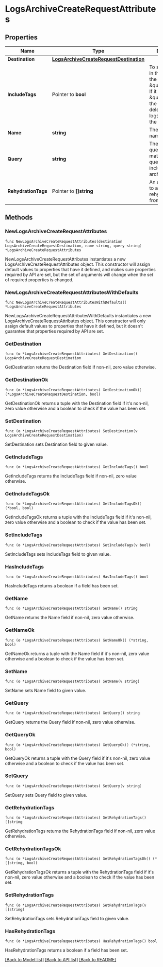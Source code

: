 # LogsArchiveCreateRequestAttributes

## Properties

Name | Type | Description | Notes
---- | ---- | ----------- | ------
**Destination** | [**LogsArchiveCreateRequestDestination**](LogsArchiveCreateRequestDestination.md) |  | 
**IncludeTags** | Pointer to **bool** | To store the tags in the archive, set the value \&quot;true\&quot;. If it is set to \&quot;false\&quot;, the tags will be deleted when the logs are sent to the archive. | [optional] [default to false]
**Name** | **string** | The archive name. | 
**Query** | **string** | The archive query/filter. Logs matching this query are included in the archive. | 
**RehydrationTags** | Pointer to **[]string** | An array of tags to add to rehydrated logs from an archive. | [optional] 

## Methods

### NewLogsArchiveCreateRequestAttributes

`func NewLogsArchiveCreateRequestAttributes(destination LogsArchiveCreateRequestDestination, name string, query string) *LogsArchiveCreateRequestAttributes`

NewLogsArchiveCreateRequestAttributes instantiates a new LogsArchiveCreateRequestAttributes object.
This constructor will assign default values to properties that have it defined,
and makes sure properties required by API are set, but the set of arguments
will change when the set of required properties is changed.

### NewLogsArchiveCreateRequestAttributesWithDefaults

`func NewLogsArchiveCreateRequestAttributesWithDefaults() *LogsArchiveCreateRequestAttributes`

NewLogsArchiveCreateRequestAttributesWithDefaults instantiates a new LogsArchiveCreateRequestAttributes object.
This constructor will only assign default values to properties that have it defined,
but it doesn't guarantee that properties required by API are set.

### GetDestination

`func (o *LogsArchiveCreateRequestAttributes) GetDestination() LogsArchiveCreateRequestDestination`

GetDestination returns the Destination field if non-nil, zero value otherwise.

### GetDestinationOk

`func (o *LogsArchiveCreateRequestAttributes) GetDestinationOk() (*LogsArchiveCreateRequestDestination, bool)`

GetDestinationOk returns a tuple with the Destination field if it's non-nil, zero value otherwise
and a boolean to check if the value has been set.

### SetDestination

`func (o *LogsArchiveCreateRequestAttributes) SetDestination(v LogsArchiveCreateRequestDestination)`

SetDestination sets Destination field to given value.


### GetIncludeTags

`func (o *LogsArchiveCreateRequestAttributes) GetIncludeTags() bool`

GetIncludeTags returns the IncludeTags field if non-nil, zero value otherwise.

### GetIncludeTagsOk

`func (o *LogsArchiveCreateRequestAttributes) GetIncludeTagsOk() (*bool, bool)`

GetIncludeTagsOk returns a tuple with the IncludeTags field if it's non-nil, zero value otherwise
and a boolean to check if the value has been set.

### SetIncludeTags

`func (o *LogsArchiveCreateRequestAttributes) SetIncludeTags(v bool)`

SetIncludeTags sets IncludeTags field to given value.

### HasIncludeTags

`func (o *LogsArchiveCreateRequestAttributes) HasIncludeTags() bool`

HasIncludeTags returns a boolean if a field has been set.

### GetName

`func (o *LogsArchiveCreateRequestAttributes) GetName() string`

GetName returns the Name field if non-nil, zero value otherwise.

### GetNameOk

`func (o *LogsArchiveCreateRequestAttributes) GetNameOk() (*string, bool)`

GetNameOk returns a tuple with the Name field if it's non-nil, zero value otherwise
and a boolean to check if the value has been set.

### SetName

`func (o *LogsArchiveCreateRequestAttributes) SetName(v string)`

SetName sets Name field to given value.


### GetQuery

`func (o *LogsArchiveCreateRequestAttributes) GetQuery() string`

GetQuery returns the Query field if non-nil, zero value otherwise.

### GetQueryOk

`func (o *LogsArchiveCreateRequestAttributes) GetQueryOk() (*string, bool)`

GetQueryOk returns a tuple with the Query field if it's non-nil, zero value otherwise
and a boolean to check if the value has been set.

### SetQuery

`func (o *LogsArchiveCreateRequestAttributes) SetQuery(v string)`

SetQuery sets Query field to given value.


### GetRehydrationTags

`func (o *LogsArchiveCreateRequestAttributes) GetRehydrationTags() []string`

GetRehydrationTags returns the RehydrationTags field if non-nil, zero value otherwise.

### GetRehydrationTagsOk

`func (o *LogsArchiveCreateRequestAttributes) GetRehydrationTagsOk() (*[]string, bool)`

GetRehydrationTagsOk returns a tuple with the RehydrationTags field if it's non-nil, zero value otherwise
and a boolean to check if the value has been set.

### SetRehydrationTags

`func (o *LogsArchiveCreateRequestAttributes) SetRehydrationTags(v []string)`

SetRehydrationTags sets RehydrationTags field to given value.

### HasRehydrationTags

`func (o *LogsArchiveCreateRequestAttributes) HasRehydrationTags() bool`

HasRehydrationTags returns a boolean if a field has been set.


[[Back to Model list]](../README.md#documentation-for-models) [[Back to API list]](../README.md#documentation-for-api-endpoints) [[Back to README]](../README.md)


